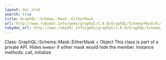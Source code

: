 ```yaml
---
layout: doc_stub
search: true
title: GraphQL::Schema::Mask::EitherMask
url: http://www.rubydoc.info/gems/graphql/1.6.0/GraphQL/Schema/Mask/EitherMask
rubydoc_url: http://www.rubydoc.info/gems/graphql/1.6.0/GraphQL/Schema/Mask/EitherMask
---
```


Class: GraphQL::Schema::Mask::EitherMask < Object
This class is part of a private API.
Hides `member` if _either_ mask would hide the member. 
Instance methods:
call, initialize

